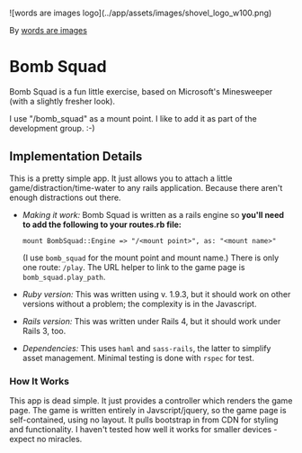 <br>
![words are images logo](../app/assets/images/shovel_logo_w100.png)

By [words are images](http://wordsareimages.com)

# Bomb Squad

Bomb Squad is a fun little exercise, based on Microsoft's Minesweeper (with a slightly fresher look). 

I use "/bomb_squad" as a mount point. I like to add it as part of the development group. :-)

## Implementation Details

This is a pretty simple app. It just allows you to attach a little game/distraction/time-water to any rails application. Because there aren't enough distractions out there. 

+ *Making it work:* Bomb Squad is written as a rails engine so **you'll need to add the following to your routes.rb file:**

  `mount BombSquad::Engine => "/<mount point>", as: "<mount name>"` 
        
  (I use `bomb_squad` for the mount point and mount name.) There is only one route: `/play`. The URL helper to link to the game page is `bomb_squad.play_path`.

+ *Ruby version:* This was written using v. 1.9.3, but it should work on other versions without a problem; the complexity     is in the Javascript.

+ *Rails version:* This was written under Rails 4, but it should work under Rails 3, too.

+ *Dependencies:* This uses `haml` and `sass-rails`, the latter to simplify asset management. Minimal testing is done with `rspec` for test.

### How It Works  

This app is dead simple. It just provides a controller which renders the game page. The game is written entirely in Javscript/jquery, so the game page is self-contained, using no layout. It pulls bootstrap in from CDN for styling and functionality. I haven't tested how well it works for smaller devices - expect no miracles.

